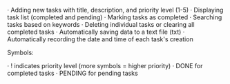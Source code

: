 · Adding new tasks with title, description, and priority level (1-5)
· Displaying task list (completed and pending)
· Marking tasks as completed
· Searching tasks based on keywords
· Deleting individual tasks or clearing all completed tasks
· Automatically saving data to a text file (txt)
· Automatically recording the date and time of each task's creation

Symbols:

· ! indicates priority level (more symbols = higher priority)
· DONE for completed tasks
· PENDING for pending tasks

